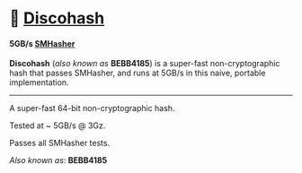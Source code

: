 # :city_sunrise: [Discohash](https://github.com/cris691/discohash)

#### **5GB/s** **[SMHasher](https://github.com/rurban/smhasher)** 

**Discohash** (*also known as* **BEBB4185**) is a super-fast non-cryptographic hash that passes SMHasher, and runs at 5GB/s in this naive, portable implementation.

------

A super-fast 64-bit non-cryptographic hash.

Tested at ~ 5GB/s @ 3Gz.

Passes all SMHasher tests. 

*Also known as*: **BEBB4185**

